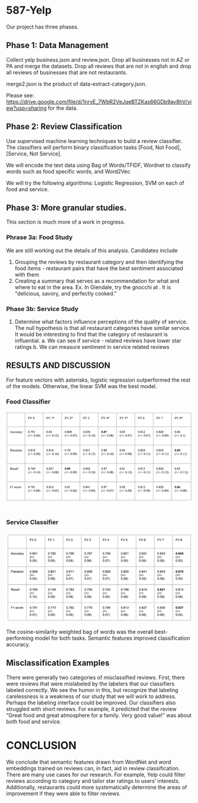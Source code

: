 # 587-Yelp

Our project has three phases.

## Phase 1: Data Management

Collect yelp business.json and review.json. Drop all businesses not in AZ or PA and merge the datasets. Drop all reviews that are not in english and drop all reviews of businesses that are not restaurants. 

merge2.json is the product of data-extract-category.json. 

Please see: https://drive.google.com/file/d/1nrvE_7WbR2VeJqeBTZKas66GDb9ay8hV/view?usp=sharing for the data. 

## Phase 2: Review Classification

Use supervised machine learning techniques to build a review classifier. The classifiers will perform binary classification tasks [Food, Not Food], [Service, Not Service].

We will encode the text data using Bag of Words/TFIDF, Wordnet to classify words such as food specific words, and Word2Vec

We will try the following algorithms: Logistic Regression, SVM on each of food and service.

## Phase 3: More granular studies. 

This section is much more of a work in progress. 

### Phrase 3a: Food Study

We are still working out the details of this analysis. Candidates include
1. Grouping the reviews by restaurant category and then identifying the food items - restaurant pairs that have the best sentiment associated with them
2. Creating a summary that serves as a recommendation for what and where to eat in the area. Ex. In Glendale, try the gnocchi at <restaurant>. It is "delicious, savory, and perfectly cooked." 

### Phase 3b: Service Study

1. Determine what factors influence perceptions of the quality of service. The null hypothesis is that all restaurant categories have similar service. It would be interesting to find that the category of restaurant is influential. 
  a. We can see if service - related reviews have lower star ratings
  b. We can measure sentiment in service related reviews
  
## RESULTS AND DISCUSSION 

For feature vectors with asterisks, logistic regression outperformed the rest of the models. Otherwise, the linear SVM was the best model.
  
### Food Classifier

![image](https://github.com/samj001/Yelp/blob/master/image/food%20classifier.png)
 
 


### Service Classifier
![image](https://github.com/samj001/Yelp/blob/master/image/service%20classifier.png)
  
The cosine-similarity weighted bag of words was the overall best-performing model for both tasks. Semantic features improved classification accuracy. 

## Misclassification Examples
  

There were generally two categories of misclassified reviews. First, there were reviews that were mislabeled by the labelers that our classifiers labeled correctly. We see the humor in this, but recognize that labeling carelessness is a weakness of our study that we will work to address. Perhaps the labeling interface could be improved. Our classifiers also struggled with short reviews. For example, it predicted that the review “Great food and great atmosphere for a family. Very good value!” was about both food and service.  

# CONCLUSION

We conclude that semantic features drawn from WordNet and word embeddings trained on reviews can, in fact, aid in review classification. There are many use cases for our research. For example, Yelp could filter reviews according to category and tailor star ratings to users’ interests. Additionally, restaurants could more systematically determine the areas of improvement if they were able to filter reviews. 


